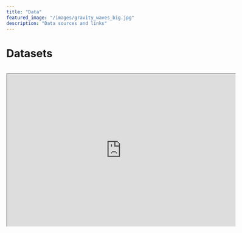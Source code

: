 ```yaml
---
title: "Data"
featured_image: "/images/gravity_waves_big.jpg"
description: "Data sources and links"
---
```


# Datasets

<!-- Use an empty line for spacing -->
<br />

<iframe src="https://docs.google.com/spreadsheets/d/e/2PACX-1vQ1LzxUNodZkK7vz1rFpUS7xN6gSGctIcWiICuOn7nPP6F_edDqUB0Hl3sGycMBLSrgobBkz4HNVt5g/pubhtml?widget=true&amp;headers=false" width="600" height="400"></iframe>

